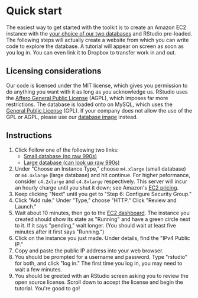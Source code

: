 # Quick start

The easiest way to get started with the toolkit is to create an Amazon EC2 instance with the [your choice of our two databases](http://990.charitynavigator.org/clone-database) and RStudio pre-loaded. The following steps will actually create a website from which you can write code to explore the database. A tutorial will appear on screen as soon as you log in. You can even link it to Dropbox to transfer work in and out.

## Licensing considerations

Our code is licensed under the MIT license, which gives you permission to do anything you want with it as long as you acknowledge us. RStudio uses the [Affero General Public License](https://www.gnu.org/licenses/agpl-3.0.en.html) (AGPL), which imposes far more restrictions. The database is loaded onto on MySQL, which uses the [General Public License](https://www.gnu.org/licenses/gpl-3.0.en.html) (GPL). If your company does not allow the use of the GPL or AGPL, please use our [database image](http://990.charitynavigator.org/clone-database) instead.

## Instructions

1. Click Follow one of the following two links: 
   * [Small database (no raw 990s)](https://console.aws.amazon.com/ec2/home?region=us-east-1#launchAmi=ami-a86991be)
   * [Large database (can look up raw 990s)](https://placeholder.com)
1. Under "Choose an Instance Type," choose `m4.xlarge` (small database) or `m4.4xlarge` (large database) and hit continue. For higher peformance, consider `c4.2xlarge` and `c4.8xlarge` respectively. This server will incur an hourly charge until you shut it down; see Amazon's [EC2 pricing](https://aws.amazon.com/ec2/pricing/on-demand/). 
1. Keep clicking "Next" until you get to "Step 6: Configure Security Group."
1. Click "Add rule." Under "Type," choose "HTTP." Click "Review and Launch."
1. Wait about 10 minutes, then go to the [EC2 dashboard](https://console.aws.amazon.com/ec2). The instance you created should show its state as "Running" and have a green circle next to it. If it says "pending," wait longer. (You should wait at least five minutes after it first says "Running.")
1. Click on the instance you just made. Under details, find the "IPv4 Public IP."
1. Copy and paste the public IP address into your web browser. 
1. You should be prompted for a username and password. Type "rstudio" for both, and click "log in." The first time you log in, you may need to wait a few minutes.
1. You should be greeted with an RStudio screen asking you to review the open source license. Scroll down to accept the license and begin the tutorial. You're good to go!
